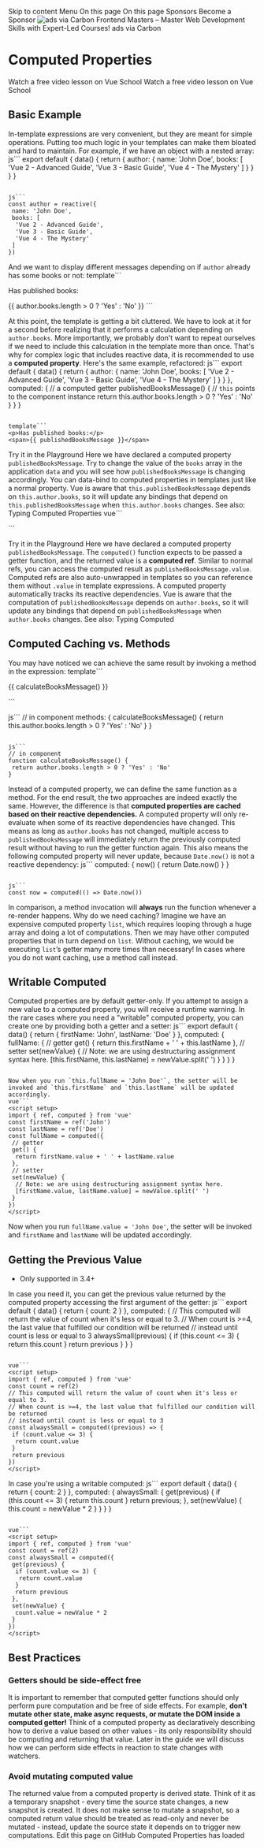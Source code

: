 Skip to content
Menu
On this page 
On this page
Sponsors
Become a Sponsor
![ads via Carbon](https://srv.carbonads.net/static/30242/75dd292262b51c4fedced0ce4e76293bf16c44b5) Frontend Masters – Master Web Development Skills with Expert-Led Courses!  ads via Carbon
# Computed Properties ​
Watch a free video lesson on Vue School
Watch a free video lesson on Vue School
## Basic Example ​
In-template expressions are very convenient, but they are meant for simple operations. Putting too much logic in your templates can make them bloated and hard to maintain. For example, if we have an object with a nested array:
js```
export default {
 data() {
  return {
   author: {
    name: 'John Doe',
    books: [
     'Vue 2 - Advanced Guide',
     'Vue 3 - Basic Guide',
     'Vue 4 - The Mystery'
    ]
   }
  }
 }
}
```

js```
const author = reactive({
 name: 'John Doe',
 books: [
  'Vue 2 - Advanced Guide',
  'Vue 3 - Basic Guide',
  'Vue 4 - The Mystery'
 ]
})
```

And we want to display different messages depending on if `author` already has some books or not:
template```
<p>Has published books:</p>
<span>{{ author.books.length > 0 ? 'Yes' : 'No' }}</span>
```

At this point, the template is getting a bit cluttered. We have to look at it for a second before realizing that it performs a calculation depending on `author.books`. More importantly, we probably don't want to repeat ourselves if we need to include this calculation in the template more than once.
That's why for complex logic that includes reactive data, it is recommended to use a **computed property**. Here's the same example, refactored:
js```
export default {
 data() {
  return {
   author: {
    name: 'John Doe',
    books: [
     'Vue 2 - Advanced Guide',
     'Vue 3 - Basic Guide',
     'Vue 4 - The Mystery'
    ]
   }
  }
 },
 computed: {
  // a computed getter
  publishedBooksMessage() {
   // `this` points to the component instance
   return this.author.books.length > 0 ? 'Yes' : 'No'
  }
 }
}
```

template```
<p>Has published books:</p>
<span>{{ publishedBooksMessage }}</span>
```

Try it in the Playground
Here we have declared a computed property `publishedBooksMessage`.
Try to change the value of the `books` array in the application `data` and you will see how `publishedBooksMessage` is changing accordingly.
You can data-bind to computed properties in templates just like a normal property. Vue is aware that `this.publishedBooksMessage` depends on `this.author.books`, so it will update any bindings that depend on `this.publishedBooksMessage` when `this.author.books` changes.
See also: Typing Computed Properties
vue```
<script setup>
import { reactive, computed } from 'vue'
const author = reactive({
 name: 'John Doe',
 books: [
  'Vue 2 - Advanced Guide',
  'Vue 3 - Basic Guide',
  'Vue 4 - The Mystery'
 ]
})
// a computed ref
const publishedBooksMessage = computed(() => {
 return author.books.length > 0 ? 'Yes' : 'No'
})
</script>
<template>
 <p>Has published books:</p>
 <span>{{ publishedBooksMessage }}</span>
</template>
```

Try it in the Playground
Here we have declared a computed property `publishedBooksMessage`. The `computed()` function expects to be passed a getter function, and the returned value is a **computed ref**. Similar to normal refs, you can access the computed result as `publishedBooksMessage.value`. Computed refs are also auto-unwrapped in templates so you can reference them without `.value` in template expressions.
A computed property automatically tracks its reactive dependencies. Vue is aware that the computation of `publishedBooksMessage` depends on `author.books`, so it will update any bindings that depend on `publishedBooksMessage` when `author.books` changes.
See also: Typing Computed
## Computed Caching vs. Methods ​
You may have noticed we can achieve the same result by invoking a method in the expression:
template```
<p>{{ calculateBooksMessage() }}</p>
```

js```
// in component
methods: {
 calculateBooksMessage() {
  return this.author.books.length > 0 ? 'Yes' : 'No'
 }
}
```

js```
// in component
function calculateBooksMessage() {
 return author.books.length > 0 ? 'Yes' : 'No'
}
```

Instead of a computed property, we can define the same function as a method. For the end result, the two approaches are indeed exactly the same. However, the difference is that **computed properties are cached based on their reactive dependencies.** A computed property will only re-evaluate when some of its reactive dependencies have changed. This means as long as `author.books` has not changed, multiple access to `publishedBooksMessage` will immediately return the previously computed result without having to run the getter function again.
This also means the following computed property will never update, because `Date.now()` is not a reactive dependency:
js```
computed: {
 now() {
  return Date.now()
 }
}
```

js```
const now = computed(() => Date.now())
```

In comparison, a method invocation will **always** run the function whenever a re-render happens.
Why do we need caching? Imagine we have an expensive computed property `list`, which requires looping through a huge array and doing a lot of computations. Then we may have other computed properties that in turn depend on `list`. Without caching, we would be executing `list`’s getter many more times than necessary! In cases where you do not want caching, use a method call instead.
## Writable Computed ​
Computed properties are by default getter-only. If you attempt to assign a new value to a computed property, you will receive a runtime warning. In the rare cases where you need a "writable" computed property, you can create one by providing both a getter and a setter:
js```
export default {
 data() {
  return {
   firstName: 'John',
   lastName: 'Doe'
  }
 },
 computed: {
  fullName: {
   // getter
   get() {
    return this.firstName + ' ' + this.lastName
   },
   // setter
   set(newValue) {
    // Note: we are using destructuring assignment syntax here.
    [this.firstName, this.lastName] = newValue.split(' ')
   }
  }
 }
}
```

Now when you run `this.fullName = 'John Doe'`, the setter will be invoked and `this.firstName` and `this.lastName` will be updated accordingly.
vue```
<script setup>
import { ref, computed } from 'vue'
const firstName = ref('John')
const lastName = ref('Doe')
const fullName = computed({
 // getter
 get() {
  return firstName.value + ' ' + lastName.value
 },
 // setter
 set(newValue) {
  // Note: we are using destructuring assignment syntax here.
  [firstName.value, lastName.value] = newValue.split(' ')
 }
})
</script>
```

Now when you run `fullName.value = 'John Doe'`, the setter will be invoked and `firstName` and `lastName` will be updated accordingly.
## Getting the Previous Value ​
  * Only supported in 3.4+


In case you need it, you can get the previous value returned by the computed property accessing the first argument of the getter:
js```
export default {
 data() {
  return {
   count: 2
  }
 },
 computed: {
  // This computed will return the value of count when it's less or equal to 3.
  // When count is >=4, the last value that fulfilled our condition will be returned
  // instead until count is less or equal to 3
  alwaysSmall(previous) {
   if (this.count <= 3) {
    return this.count
   }
   return previous
  }
 }
}
```

vue```
<script setup>
import { ref, computed } from 'vue'
const count = ref(2)
// This computed will return the value of count when it's less or equal to 3.
// When count is >=4, the last value that fulfilled our condition will be returned
// instead until count is less or equal to 3
const alwaysSmall = computed((previous) => {
 if (count.value <= 3) {
  return count.value
 }
 return previous
})
</script>
```

In case you're using a writable computed:
js```
export default {
 data() {
  return {
   count: 2
  }
 },
 computed: {
  alwaysSmall: {
   get(previous) {
    if (this.count <= 3) {
     return this.count
    }
    return previous;
   },
   set(newValue) {
    this.count = newValue * 2
   }
  }
 }
}
```

vue```
<script setup>
import { ref, computed } from 'vue'
const count = ref(2)
const alwaysSmall = computed({
 get(previous) {
  if (count.value <= 3) {
   return count.value
  }
  return previous
 },
 set(newValue) {
  count.value = newValue * 2
 }
})
</script>
```

## Best Practices ​
### Getters should be side-effect free ​
It is important to remember that computed getter functions should only perform pure computation and be free of side effects. For example, **don't mutate other state, make async requests, or mutate the DOM inside a computed getter!** Think of a computed property as declaratively describing how to derive a value based on other values - its only responsibility should be computing and returning that value. Later in the guide we will discuss how we can perform side effects in reaction to state changes with watchers.
### Avoid mutating computed value ​
The returned value from a computed property is derived state. Think of it as a temporary snapshot - every time the source state changes, a new snapshot is created. It does not make sense to mutate a snapshot, so a computed return value should be treated as read-only and never be mutated - instead, update the source state it depends on to trigger new computations.
Edit this page on GitHub
Computed Properties has loaded
